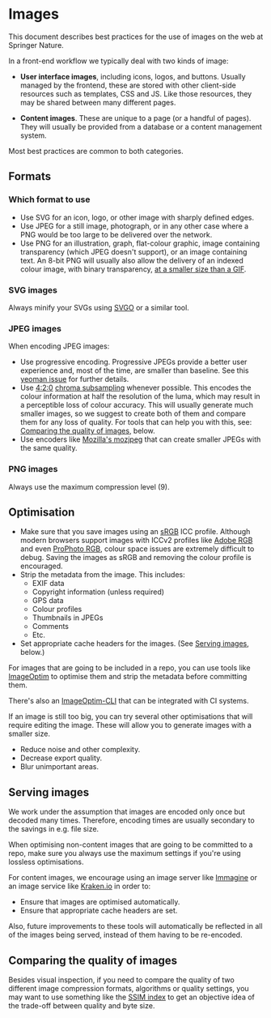 # Images

This document describes best practices for the use of images on the web at Springer Nature.

In a front-end workflow we typically deal with two kinds of image:

* **User interface images**, including icons, logos, and buttons. Usually managed by the frontend, these are stored with other client-side resources such as templates, CSS and JS. Like those resources, they may be shared between many different pages.

* **Content images**. These are unique to a page (or a handful of pages). They will usually be provided from a database or a content management system.

Most best practices are common to both categories.

## Formats

### Which format to use

* Use SVG for an icon, logo, or other image with sharply defined edges.
* Use JPEG for a still image, photograph, or in any other case where a PNG would be too large to be delivered over the network.
* Use PNG for an illustration, graph, flat-colour graphic, image containing transparency (which JPEG doesn't support), or an image containing text. An 8-bit PNG will usually also allow the delivery of an indexed colour image, with binary transparency, [at a smaller size than a GIF](https://helpx.adobe.com/photoshop-elements/using/optimizing-images-gif-or-png.html).

### SVG images

Always minify your SVGs using [SVGO](https://github.com/svg/svgo) or a similar tool.

### JPEG images

When encoding JPEG images:

* Use progressive encoding. Progressive JPEGs provide a better user experience and, most of the time, are smaller than baseline. See this [yeoman issue](https://github.com/yeoman/yeoman/issues/810) for further details.
* Use [4:2:0](https://en.wikipedia.org/wiki/Chroma_subsampling#4:2:0) [chroma subsampling](https://en.wikipedia.org/wiki/Chroma_subsampling) whenever possible. This encodes the colour information at half the resolution of the luma, which may result in a perceptible loss of colour accuracy. This will usually generate much smaller images, so we suggest to create both of them and compare them for any loss of quality. For tools that can help you with this, see: [Comparing the quality of images](#comparing-the-quality-of-images), below.
* Use encoders like [Mozilla's mozjpeg](https://github.com/mozilla/mozjpeg) that can create smaller JPEGs with the same quality.

### PNG images

Always use the maximum compression level (9).

## Optimisation

* Make sure that you save images using an [sRGB](https://en.wikipedia.org/wiki/SRGB) ICC profile. Although modern browsers support images with ICCv2 profiles like [Adobe RGB](https://en.wikipedia.org/wiki/Adobe_RGB_color_space) and even [ProPhoto RGB](https://en.wikipedia.org/wiki/ProPhoto_RGB_color_space), colour space issues are extremely difficult to debug. Saving the images as sRGB and removing the colour profile is encouraged.
* Strip the metadata from the image. This includes:
  * EXIF data
  * Copyright information (unless required)
  * GPS data
  * Colour profiles
  * Thumbnails in JPEGs
  * Comments
  * Etc.
* Set appropriate cache headers for the images. (See [Serving images](#serving-images), below.)

For images that are going to be included in a repo, you can use tools like [ImageOptim](https://imageoptim.com/mac) to optimise them and strip the metadata before committing them.

There's also an [ImageOptim-CLI](https://github.com/JamieMason/ImageOptim-CLI) that can be integrated with CI systems.

If an image is still too big, you can try several other optimisations that will require editing the image. These will allow you to generate images with a smaller size.

* Reduce noise and other complexity.
* Decrease export quality.
* Blur unimportant areas.

## Serving images

We work under the assumption that images are encoded only once but decoded many times. Therefore, encoding times are usually secondary to the savings in e.g. file size.

When optimising non-content images that are going to be committed to a repo, make sure you always use the maximum settings if you're using lossless optimisations.

For content images, we encourage using an image server like [Immagine](https://github.com/springernature/immagine) or an image service like [Kraken.io](https://kraken.io/) in order to:

* Ensure that images are optimised automatically.
* Ensure that appropriate cache headers are set.

Also, future improvements to these tools will automatically be reflected in all of the images being served, instead of them having to be re-encoded.

## Comparing the quality of images

Besides visual inspection, if you need to compare the quality of two different image compression formats, algorithms or quality settings, you may want to use something like the [SSIM index](http://en.wikipedia.org/wiki/Structural_similarity) to get an objective idea of the trade-off between quality and byte size.
